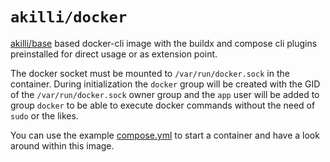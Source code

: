 # `akilli/docker`

[akilli/base](../base) based docker-cli image with the buildx and compose cli plugins preinstalled for direct usage or
as extension point.

The docker socket must be mounted to `/var/run/docker.sock` in the container. During initialization the `docker`
group will be created with the GID of the `/var/run/docker.sock` owner group and the `app` user will be added to group
`docker` to be able to execute docker commands without the need of `sudo` or the likes.

You can use the example [compose.yml](compose.yml) to start a container and have a look around within this image.
